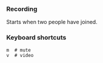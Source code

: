 ### Recording

Starts when two people have joined.


### Keyboard shortcuts

```
m  # mute
v  # video
```
